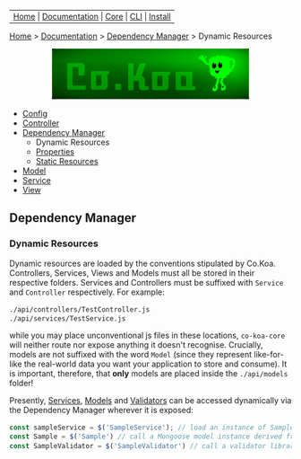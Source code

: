 <link rel='stylesheet' type='text/css' href='style.css' />
<table class="headerTable">
<tr class="headerTR">
<td class="headerTD">
<a title="Co.Koa on github" href="https://jaysaurus.github.io/Co.Koa">Home</a> |
<a title="Documentation" href="https://jaysaurus.github.io/Co.Koa/miniSite/Documentation.html">Documentation</a> |
<a title="co-koa-core on github" href="https://github.com/jaysaurus/co-koa-core">Core</a> |
<a title="co-koa-cli on github" href="https://github.com/jaysaurus/co-koa-cli">CLI</a> | <a href="https://github.com/jaysaurus/Co.Koa/wiki/Installation-&-Execution">Install</a>
</td>
</tr>
</table>

<a title="Co.Koa on github" href="https://jaysaurus.github.io/Co.Koa">Home</a> > <a title="Documentation" href="https://jaysaurus.github.io/Co.Koa/miniSite/Documentation.html">Documentation</a> > [Dependency Manager](DependencyManager.md) > Dynamic Resources

<a title="Co.Koa on github" href="https://jaysaurus.github.io/Co.Koa">
<img alt="Co.Koa header" title="Co.Koa" style="margin: 0 15%; width: 70%" src="https://raw.githubusercontent.com/jaysaurus/Co.Koa/master/siteStrapCoKoa.png?sanitize=true" />
</a>

* [Config](Config.md)
* [Controller](Controller.md)
* [Dependency Manager](DependencyManager.md)
  * Dynamic Resources
  * [Properties](DMProperties.md)
  * [Static Resources](DMStaticResources.md)
* [Model](Model.md)
* [Service](Service.md)
* [View](View.md)

## Dependency Manager
### Dynamic Resources

Dynamic resources are loaded by the conventions stipulated by Co.Koa.  Controllers, Services, Views and Models must all be stored in their respective folders.  Services and Controllers must be suffixed with `Service` and `Controller` respectively.  For example:

```
./api/controllers/TestController.js
./api/services/TestService.js
```

while you may place unconventional js files in these locations, `co-koa-core` will neither route nor expose anything it doesn't recognise.  Crucially, models are not suffixed with the word `Model` (since they represent like-for-like the real-world data you want your application to store and consume).  It is important, therefore, that **only** models are placed inside the `./api/models` folder!

Presently, [Services](Service.md), [Models](Model.md) and [Validators](Model.md) can be accessed dynamically via the Dependency Manager wherever it is exposed:

```javascript
const sampleService = $('SampleService'); // load an instance of SampleService in ./api/services/SampleService.js
const Sample = $('Sample') // call a Mongoose model instance derived from the Sample schema in ./api/models/Sample.js
const SampleValidator = $('SampleValidator') // call a validator library for your mongoose instance from ./api/models/validators/SampleValidator.js
```
